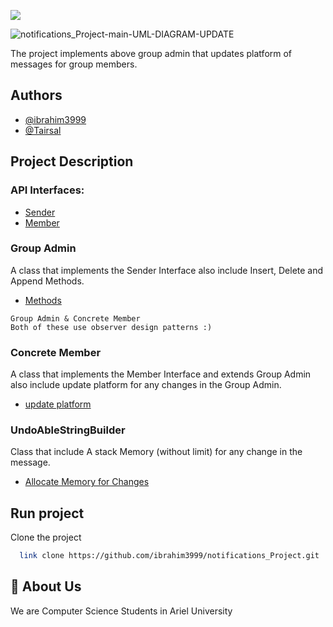 ![](https://media.tenor.com/cF4jU_6_CnUAAAAi/piggy-regret.gif)


![notifications_Project-main-UML-DIAGRAM-UPDATE](https://user-images.githubusercontent.com/73761096/209674332-01fd5e6a-7a09-4f72-b84e-8df62023e8db.png)

The project implements above group admin that updates
platform of messages for group members.


## Authors

- [@ibrahim3999](https://github.com/ibrahim3999)
- [@Tairsal](https://github.com/Tairsal)





## Project Description
### API Interfaces:
 - [Sender](https://github.com/ibrahim3999/Ex1_oop/blob/main/src/main/java/api/Member.java)
 - [Member](https://github.com/ibrahim3999/Ex1_oop/blob/main/src/main/java/api/Sender.java)
 
### Group Admin
A class that implements the Sender Interface also include Insert,
Delete and Append Methods.

- [Methods](https://github.com/ibrahim3999/Ex1_oop/blob/main/src/main/java/observer/GroupAdmin.java)

```
Group Admin & Concrete Member
Both of these use observer design patterns :)
```


### Concrete Member
A class that implements the Member Interface and extends Group Admin also include update platform
for any changes in the Group Admin.

- [update platform](https://github.com/ibrahim3999/Ex1_oop/blob/main/src/main/java/observer/ConcreteMember.java)

### UndoAbleStringBuilder
Class that include A stack Memory (without limit) for any change
 in the message.

- [Allocate Memory for Changes](https://github.com/ibrahim3999/Ex1_oop/blob/main/src/main/java/observer/UndoableStringBuilder.java)

## Run project

Clone the project

```bash
  link clone https://github.com/ibrahim3999/notifications_Project.git
```



## 🚀 About Us
We are Computer Science Students in Ariel University

